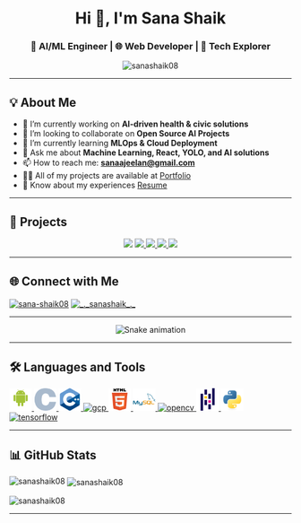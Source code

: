 <h1 align="center">Hi 👋, I'm Sana Shaik</h1>  
<h3 align="center">🤖 AI/ML Engineer | 🌐 Web Developer | 🚀 Tech Explorer</h3>  

<p align="center">  
  <img src="https://komarev.com/ghpvc/?username=sanashaik08&label=Profile%20views&color=0e75b6&style=flat" alt="sanashaik08" />  
</p>  

---

## 💡 About Me  

- 🔭 I’m currently working on **AI-driven health & civic solutions**  
- 👯 I’m looking to collaborate on **Open Source AI Projects**  
- 🌱 I’m currently learning **MLOps & Cloud Deployment**  
- 💬 Ask me about **Machine Learning, React, YOLO, and AI solutions**  
- 📫 How to reach me: **sanaajeelan@gmail.com**  
- 👨‍💻 All of my projects are available at [Portfolio](#)  
- 📄 Know about my experiences [Resume](#)  

---

## 🚀 Projects  

<p align="center">
  <a href="#" style="text-decoration:none;">
    <img src="https://img.shields.io/badge/PCOS%20Type%20Detection%20&%20Lifestyle%20Guidance-0e75b6?style=for-the-badge&logo=python&logoColor=white" />
  </a>
  <a href="#">
    <img src="https://img.shields.io/badge/NammaCityFix-6C63FF?style=for-the-badge&logo=react&logoColor=white" />
  </a>
  <a href="#">
    <img src="https://img.shields.io/badge/Object%20Detection%20(YOLO--V8n)-00BFA6?style=for-the-badge&logo=opencv&logoColor=white" />
  </a>
  <a href="#">
    <img src="https://img.shields.io/badge/Stock%20Trend%20Prediction-FF6584?style=for-the-badge&logo=tensorflow&logoColor=white" />
  </a>
  <a href="#">
    <img src="https://img.shields.io/badge/WhisperVault-FFB347?style=for-the-badge&logo=github&logoColor=white" />
  </a>
</p>

---

## 🌐 Connect with Me  

<p align="left">
<a href="https://linkedin.com/in/sana-shaik08" target="blank"><img align="center" src="https://raw.githubusercontent.com/rahuldkjain/github-profile-readme-generator/master/src/images/icons/Social/linked-in-alt.svg" alt="sana-shaik08" height="30" width="40" /></a>
<a href="https://instagram.com/_._sanashaik_._" target="blank"><img align="center" src="https://raw.githubusercontent.com/rahuldkjain/github-profile-readme-generator/master/src/images/icons/Social/instagram.svg" alt="_._sanashaik_._" height="30" width="40" /></a>
</p>

---

<!-- Snake Game Repo View -->

<div align="center">
  <img src="https://profile-readme-generator.com/assets/snake.svg" alt="Snake animation" />
</div>

---

## 🛠️ Languages and Tools  

<p align="left"> 
<a href="https://developer.android.com" target="_blank" rel="noreferrer"> <img src="https://raw.githubusercontent.com/devicons/devicon/master/icons/android/android-original-wordmark.svg" alt="android" width="40" height="40"/> </a> 
<a href="https://www.cprogramming.com/" target="_blank" rel="noreferrer"> <img src="https://raw.githubusercontent.com/devicons/devicon/master/icons/c/c-original.svg" alt="c" width="40" height="40"/> </a> 
<a href="https://www.w3schools.com/cpp/" target="_blank" rel="noreferrer"> <img src="https://raw.githubusercontent.com/devicons/devicon/master/icons/cplusplus/cplusplus-original.svg" alt="cplusplus" width="40" height="40"/> </a> 
<a href="https://cloud.google.com" target="_blank" rel="noreferrer"> <img src="https://www.vectorlogo.zone/logos/google_cloud/google_cloud-icon.svg" alt="gcp" width="40" height="40"/> </a> 
<a href="https://www.w3.org/html/" target="_blank" rel="noreferrer"> <img src="https://raw.githubusercontent.com/devicons/devicon/master/icons/html5/html5-original-wordmark.svg" alt="html5" width="40" height="40"/> </a> 
<a href="https://www.mysql.com/" target="_blank" rel="noreferrer"> <img src="https://raw.githubusercontent.com/devicons/devicon/master/icons/mysql/mysql-original-wordmark.svg" alt="mysql" width="40" height="40"/> </a> 
<a href="https://opencv.org/" target="_blank" rel="noreferrer"> <img src="https://www.vectorlogo.zone/logos/opencv/opencv-icon.svg" alt="opencv" width="40" height="40"/> </a> 
<a href="https://pandas.pydata.org/" target="_blank" rel="noreferrer"> <img src="https://raw.githubusercontent.com/devicons/devicon/2ae2a900d2f041da66e950e4d48052658d850630/icons/pandas/pandas-original.svg" alt="pandas" width="40" height="40"/> </a> 
<a href="https://www.python.org" target="_blank" rel="noreferrer"> <img src="https://raw.githubusercontent.com/devicons/devicon/master/icons/python/python-original.svg" alt="python" width="40" height="40"/> </a> 
<a href="https://www.tensorflow.org" target="_blank" rel="noreferrer"> <img src="https://www.vectorlogo.zone/logos/tensorflow/tensorflow-icon.svg" alt="tensorflow" width="40" height="40"/> </a> 
</p>  

---

## 📊 GitHub Stats  

<p><img align="left" src="https://github-readme-stats.vercel.app/api/top-langs?username=sanashaik08&show_icons=true&locale=en&layout=compact" alt="sanashaik08" /></p>  

<p>&nbsp;<img align="center" src="https://github-readme-stats.vercel.app/api?username=sanashaik08&show_icons=true&locale=en" alt="sanashaik08" /></p>  

<p><img align="center" src="https://github-readme-streak-stats.herokuapp.com/?user=sanashaik08&" alt="sanashaik08" /></p>  

---
